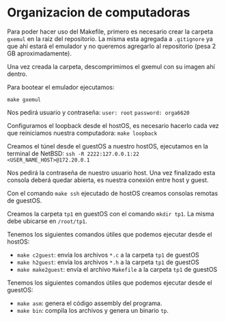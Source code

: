 # Organizacion de computadoras

Para poder hacer uso del Makefile, primero es necesario crear la carpeta `gxemul` en la raiz del repositorio. La misma esta agregada a `.gitignore` ya que ahí estará el emulador y no queremos agregarlo al repositorio (pesa 2 GB aproximadamente).

Una vez creada la carpeta, descomprimimos el gxemul con su imagen ahí dentro.

Para bootear el emulador ejecutamos:

`make gxemul`

Nos pedirá usuario y contraseña:
`user: root`
`password: orga6620`

Configuramos el loopback desde el hostOS, es necesario hacerlo cada vez que reiniciamos nuestra computadora:
`make loopback`

Creamos el túnel desde el guestOS a nuestro hostOS, ejecutamos en la terminal de NetBSD:
`ssh -R 2222:127.0.0.1:22 <USER_NAME_HOST>@172.20.0.1`

Nos pedirá la contraseña de nuestro usuario host. Una vez finalizado esta consola deberá quedar abierta, es nuestra conexión entre host y guest.

Con el comando `make ssh` ejecutado de hostOS creamos consolas remotas de guestOS.

Creamos la carpeta `tp1` en guestOS con el comando `mkdir tp1`. La misma debe ubicarse en `/root/tp1`.

Tenemos los siguientes comandos útiles que podemos ejecutar desde el hostOS:
* `make c2guest`: envía los archivos `*.c` a la carpeta `tp1` de guestOS
* `make h2guest`: envía los archivos `*.h` a la carpeta `tp1` de guestOS
* `make make2guest`: envía el archivo `Makefile` a la carpeta `tp1` de guestOS


Tenemos los siguientes comandos útiles que podemos ejecutar desde el guestOS:
* `make asm`: genera el código assembly del programa.
* `make bin`: compila los archivos y genera un binario `tp`.

